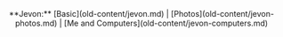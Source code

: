 <div align="center">**Jevon:** [Basic](old-content/jevon.md) | [Photos](old-content/jevon-photos.md) | [Me and Computers](old-content/jevon-computers.md)</div>
